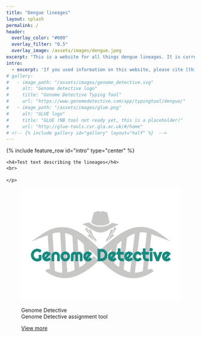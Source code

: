 ```yaml
---
title: "Dengue lineages"
layout: splash
permalink: /
header:
  overlay_color: "#000"
  overlay_filter: "0.5"
  overlay_image: /assets/images/dengue.jpeg
excerpt: "This is a website for all things dengue lineages. It is currently under construction - watch this space!"
intro: 
  - excerpt: 'If you used information on this website, please cite [this paper]()'
# gallery:
#   - image_path: "/assets/images/genome_detective.svg"
#     alt: "Genome detective logo"
#     title: "Genome Detective Typing Tool"
#     url: "https://www.genomedetective.com/app/typingtool/dengue/"
#   - image_path: "/assets/images/glue.png"
#     alt: "GLUE logo"
#     title: "GLUE (NB tool not ready yet, this is a placeholder)"
#     url: "http://glue-tools.cvr.gla.ac.uk/#/home"
# <!-- {% include gallery id="gallery" layout="half" %}  -->
---
```


{% include feature_row id="intro" type="center" %}

<div class="splash_section" id="about">
  <div class="container">
    
    <h4>Test text describing the lineages</h4>
    <br>

    </p>
  </div>
  
</div>

<div class="splash_section" id="assignment_tools">
			<!--<div class="logo_container"><img src="assets/images/{{item.logourl}}"/></div>-->
				<figure>
					<img src="assets/images/genome_detective.svg"/>
					<figcaption>
						<p>
						  Genome Detective<br>
						  <span class="duke-description">Genome Detective assignment tool</span>
						</p>
						<a href="https://www.genomedetective.com/app/typingtool/dengue/">View more</a>
					</figcaption>			
				</figure>
	</div>

<!-- Looking to assign sequences to a lineage? Use one of these tools:

<figure>
  <img src="/assets/images/genome_detective.svg" alt="Genome detective logo" style="width:50%">
  <figcaption>Genome Detective typing tool</figcaption>
  <a href="https://www.genomedetective.com/app/typingtool/dengue/" ></a>
</figure>
<a class="btn" href="https://www.genomedetective.com/app/typingtool/dengue/">
  Go to website
</a> -->



